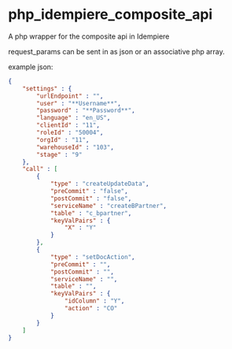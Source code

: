 php_idempiere_composite_api
===========================

A php wrapper for the composite api in Idempiere

request_params can be sent in as json or an associative php array.

example json:

```json
{
    "settings" : {
        "urlEndpoint" : "",
        "user" : "**Username**",
        "password" : "**Password**",
        "language" : "en_US",
        "clientId" : "11",
        "roleId" : "50004",
        "orgId" : "11",
        "warehouseId" : "103",
        "stage" : "9"
    },
    "call" : [
        {
            "type" : "createUpdateData",
            "preCommit" : "false",
            "postCommit" : "false",
            "serviceName" : "createBPartner",
            "table" : "c_bpartner",
            "keyValPairs" : {
                "X" : "Y"
            }
        },
        {
            "type" : "setDocAction",
            "preCommit" : "",
            "postCommit" : "",
            "serviceName" : "",
            "table" : "",
            "keyValPairs" : {
                "idColumn" : "Y",
                "action" : "CO"
            }
        }
    ]
}
```
